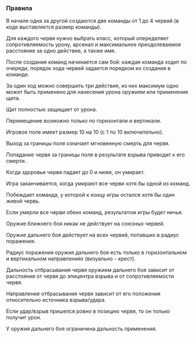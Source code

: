 ### Правила
В начале одна за другой создаются две команды от 1 до 4 червей (в коде выставляется размер команды).

Для каждого червя нужно выбрать класс, который опеределяет сопротивляемость урону, арсенал и максимальное преодолеваемое 
расстояние за одно действие, а также имя.

После создания команд начинается сам бой: каждая команда ходит по очереди, порядок хода червей задается порядком их 
создания в команде.

За один ход можно совершить три действия, из них максимум одно может быть применено для нанесения урона оружием или применения щита.

Щит полностью защищает от урона.

Перемещение возможно только по горизонтали и вертикали.

Игровое поле имеет размер 10 на 10 (с 1 по 10 включительно).

Выход за границы поля означает мгновенную смерть для червя.

Попадание червя за границы поля в результате взрыва приводит к его смерти.

Когда здоровье червя падает до 0 и ниже, он умирает.

Игра заканчивается, когда умирают все черви хотя бы одной из команд.

Побеждает команда, у которой к концу игры остался хотя бы один живой червь.

Если умерли все черви обеих команд, результатом игры будет ничья.

Оружие ближнего боя никак не действует на союзных червей.

Оружие дальнего боя действует на всех червей, попавших в радиус поражения.

Радиус поражения оружия дальнего боя есть только в горизонтальном и вертикальном направлениях (визуально - крест).

Дальность отбрасывания червя оружием дальнего боя зависит от расстояния от червя до эпицентра взрыва и от
сопротивляемости червя.

Направление отбрасывания червя зависит от его положения относительно источника взрыва/удара.

Если удар/взрыв пришелся ровно в позицию червя, то он только получит урон.

У оружия дальнего боя ограничена дальность применения.